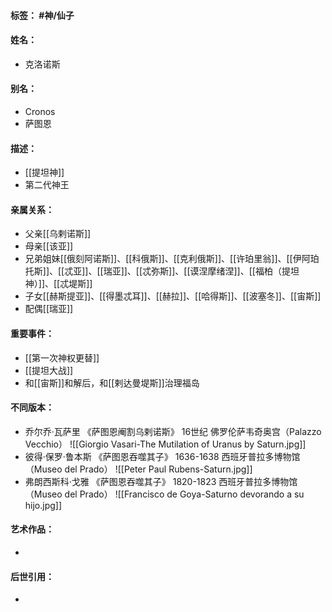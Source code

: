 #### 标签： #神/仙子
#### 姓名：
- 克洛诺斯
#### 别名：
- Cronos
- 萨图恩
#### 描述：
- [[提坦神]]
- 第二代神王
#### 亲属关系：
- 父亲[[乌剌诺斯]]
- 母亲[[该亚]]
- 兄弟姐妹[[俄刻阿诺斯]]、[[科俄斯]]、[[克利俄斯]]、[[许珀里翁]]、[[伊阿珀托斯]]、[[忒亚]]、[[瑞亚]]、[[忒弥斯]]、[[谟涅摩绪涅]]、[[福柏（提坦神）]]、[[忒堤斯]]
- 子女[[赫斯提亚]]、[[得墨忒耳]]、[[赫拉]]、[[哈得斯]]、[[波塞冬]]、[[宙斯]]
- 配偶[[瑞亚]]
#### 重要事件：
- [[第一次神权更替]]
-  [[提坦大战]]
-  和[[宙斯]]和解后，和[[剌达曼堤斯]]治理福岛
#### 不同版本：
- 乔尔乔·瓦萨里 《萨图恩阉割乌剌诺斯》 16世纪 佛罗伦萨韦奇奥宫（Palazzo Vecchio）
![[Giorgio Vasari-The Mutilation of Uranus by Saturn.jpg]]
- 彼得·保罗·鲁本斯 《萨图恩吞噬其子》 1636-1638 西班牙普拉多博物馆（Museo del Prado）
![[Peter Paul Rubens-Saturn.jpg]]
- 弗朗西斯科·戈雅 《萨图恩吞噬其子》 1820-1823 西班牙普拉多博物馆（Museo del Prado）
![[Francisco de Goya-Saturno devorando a su hijo.jpg]]
#### 艺术作品：
- 
#### 后世引用：
- 